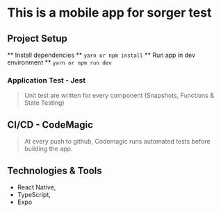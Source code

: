 # This is a mobile app for sorger test

## Project Setup
** Install dependencies **
`yarn or npm install`
** Run app in dev environment **
`yarn or npm run dev`

### Application Test - Jest
> Unit test are written for every component (Snapshots, Functions & State Testing)
> 
## CI/CD - CodeMagic
> At every push to github, Codemagic runs automated tests before building the app.

## Technologies & Tools
* React Native,
* TypeScript,
* Expo

